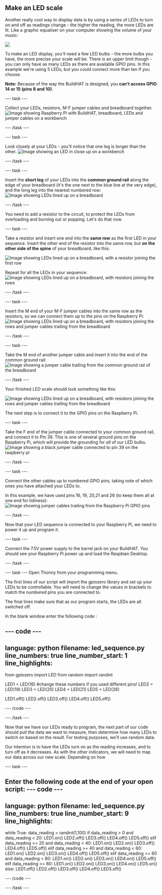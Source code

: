 ## Make an LED scale

Another really cool way to display data is by using a series of LEDs to turn on and off as readings change - the higher the reading, the more LEDs are lit. Like a graphic equaliser on your computer showing the volume of your music:

![](https://media.giphy.com/media/Hzt1XTt6gilFlK8Oea/giphy.gif)

To make an LED display, you'll need a few LED bulbs - the more bulbs you have, the more precise your scale will be. There is an upper limit though - you can only have as many LEDs as there are available GPIO pins. In this example we're using 5 LEDs, but you *could* connect more than ten if you choose.

**Note:** Because of the way the BuildHAT is designed, you **can't access GPIO 14 or 15 (pins 8 and 10)**.

--- task ---

Collect your LEDs, resistors, M-F jumper cables and breadboard together. 
![Image showing Raspberry Pi with BuildHAT, breadboard, LEDs and jumper cables on a workbench](images/LEDbuild1.jpg)

--- /task ---

--- task ---

Look closely at your LEDs - you'll notice that one leg is longer than the other. 
![Image showing an LED in close up on a workbench](images/LEDbuild2.jpg)

--- /task ---

--- task ---

Insert the **short leg** of your LEDs into the **common ground rail** along the edge of your breadboard (it's the one next to the blue line at the very edge), and the long leg into the nearest numbered row:
![Image showing  LEDs lined up on a breadboard](images/LEDbuild3.jpg)

--- /task ---

You need to add a resistor to the circuit, to protect the LEDs from overloading and burning out or popping. Let's do that now.

--- task ---

Take a resistor and insert one end into the **same row** as the first LED in your sequence. Insert the other end of the resistor into the same row, but **on the other side of the spine** of your breadboard, like this:

![Image showing LEDs lined up on a breadboard, with a resistor joining the first row](images/LEDbuild4.jpg)

Repeat for all the LEDs in your sequence:
![Image showing LEDs lined up on a breadboard, with resistors joining the rows](images/LEDbuild5.jpg)

--- /task ---

--- task ---

Insert the M end of your M-F jumper cables into the same row as the resistors, so we can connect them up to the pins on the Raspberry Pi: 
![Image showing LEDs lined up on a breadboard, with resistors joining the rows and jumper cables trailing from the breadboard](images/LEDbuild6.jpg)

--- /task ---

--- task ---

Take the M end of another jumper cable and insert it into the end of the common ground rail:
![Image showing a jumper cable trailing from the common ground rail of the breadboard](images/LEDbuild7.jpg)

--- /task ---

Your finished LED scale should look something like this:

![Image showing LEDs lined up on a breadboard, with resistors joining the rows and jumper cables trailing from the breadboard](images/LEDbuild8.jpg)

The next step is to connect it to the GPIO pins on the Raspberry Pi. 

--- task ---

Take the F end of the jumper cable connected  to your common ground rail, and connect it to Pin 39. This is one of several ground pins on the Raspberry Pi, which will provide the grounding for *all* of our LED bulbs.
![Image showing a black jumper cable connected to pin 39 on the raspberry pi](images/LEDbuild9.jpg)

--- /task ---

--- task ---

Connect the other cables up to numbered GPIO pins, taking note of which ones you have attached your LEDs to. 

In this example, we have used pins 16, 19, 20,21 and 26 (to keep them all at one end for tidiness):
![Image showing jumper cables trailing from the Raspberry Pi GPIO pins](images/LEDbuild10.jpg)

--- /task ---

Now that your LED sequence is connected to your Raspberry Pi, we need to power it up and program it. 

--- task ---

Connect the 7.5V power supply to the barrel jack on your BuildHAT. You should see your Raspberry Pi power up and load the Raspbian Desktop.

--- /task ---

--- task ---
Open Thonny from your programming menu. 

The first lines of our script will import the gpiozero library and set up your LEDs to be controllable. You will need to change the values in brackets to match the numbered pins you are connected to. 

The final lines make sure that as our program starts, the LEDs are all switched off.

In the blank window enter the following code :

--- code ---
---
language: python
filename: led_sequence.py
line_numbers: true
line_number_start: 1
line_highlights: 
---
from gpiozero import LED
from random import randint

LED1 = LED(16) #change these numbers if you used different pins!
LED2 = LED(19)
LED3 = LED(20)
LED4 = LED(21)
LED5 = LED(26)

LED1.off()
LED2.off()
LED3.off()
LED4.off()
LED5.off()



--- /code ---

--- /task ---

Now that we have our LEDs ready to program, the next part of our code should pull the data we want to measure, then determine how many LEDs to switch on based on the result. For testing purposes, we'll use random data.

Our intention is to have the LEDs turn on as the reading increases, and to turn off as it decreases. As with the other indicators, we will need to map our data across our new scale. Depending on how 

--- task ---

Enter the following code at the end of your open script:
--- code ---
---
language: python
filename: led_sequence.py
line_numbers: true
line_number_start: 9
line_highlights: 
---
while True:
  data_reading = randint(1,100)
  if data_reading > 0 and data_reading < 20:
    LED1.on()
    LED2.off()
    LED3.off()
    LED4.off()
    LED5.off()
  elif data_reading >= 20 and data_reading < 40:
    LED1.on()
    LED2.on()
    LED3.off()
    LED4.off()
    LED5.off()
  elif data_reading >= 40 and data_reading < 60:
    LED1.on()
    LED2.on()
    LED3.on()
    LED4.off()
    LED5.off()
  elif data_reading >= 60 and data_reading < 80:
    LED1.on()
    LED2.on()
    LED3.on()
    LED4.on()
    LED5.off()
  elif data_reading >= 80:
    LED1.on()
    LED2.on()
    LED3.on()
    LED4.on()
    LED5.on()
  else:
    LED1.off()
    LED2.off()
    LED3.off()
    LED4.off()
    LED5.off()


--- /code ---

--- /task ---